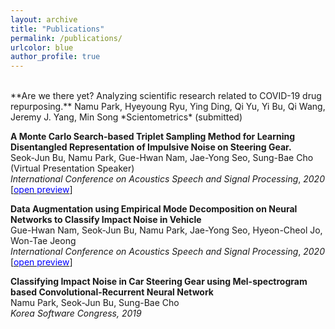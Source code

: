 ```yaml
---
layout: archive
title: "Publications"
permalink: /publications/
urlcolor: blue
author_profile: true
---
```


<br/>
**Are we there yet? Analyzing scientific research related to COVID-19 drug repurposing.**   
Namu Park, Hyeyoung Ryu, Ying Ding, Qi Yu, Yi Bu, Qi Wang, Jeremy J. Yang, Min Song   
*Scientometrics* (submitted)

**A Monte Carlo Search-based Triplet Sampling Method for Learning Disentangled Representation of Impulsive Noise on Steering Gear.**   
Seok-Jun Bu, Namu Park, Gue-Hwan Nam, Jae-Yong Seo, Sung-Bae Cho  (Virtual Presentation Speaker)  
*International Conference on Acoustics Speech and Signal Processing*, *2020* \[[<span style="color:blue">open preview</span>](https://ieeexplore.ieee.org/document/9053916)\]

**Data Augmentation using Empirical Mode Decomposition on Neural Networks to Classify Impact Noise in Vehicle**  
Gue-Hwan Nam, Seok-Jun Bu, Namu Park, Jae-Yong Seo, Hyeon-Cheol Jo, Won-Tae Jeong  
*International Conference on Acoustics Speech and Signal Processing*, *2020*  \[[<span style="color:blue">open preview</span>](https://ieeexplore.ieee.org/document/9053671)\]

**Classifying Impact Noise in Car Steering Gear using Mel-spectrogram based Convolutional-Recurrent Neural Network**  
Namu Park, Seok-Jun Bu, Sung-Bae Cho  
*Korea Software Congress, 2019*

